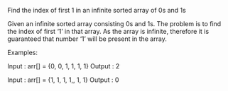 Find the index of first 1 in an infinite sorted array of 0s and 1s

Given an infinite sorted array consisting 0s and 1s. The problem is to find the index of first ‘1’ in that array. As the
array is infinite, therefore it is guaranteed that number ‘1’ will be present in the array.

Examples:

Input : arr[] = {0, 0, 1, 1, 1, 1}
Output : 2

Input : arr[] = {1, 1, 1, 1,, 1, 1}
Output : 0